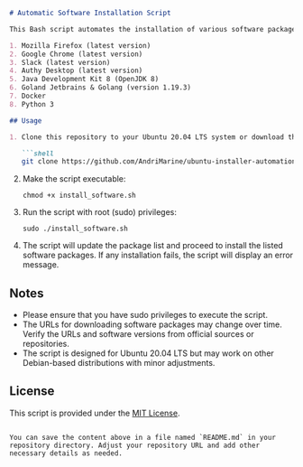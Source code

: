 ```markdown
# Automatic Software Installation Script

This Bash script automates the installation of various software packages on a Linux Ubuntu 20.04 LTS system. It installs the following applications:

1. Mozilla Firefox (latest version)
2. Google Chrome (latest version)
3. Slack (latest version)
4. Authy Desktop (latest version)
5. Java Development Kit 8 (OpenJDK 8)
6. Goland Jetbrains & Golang (version 1.19.3)
7. Docker
8. Python 3

## Usage

1. Clone this repository to your Ubuntu 20.04 LTS system or download the `install_software.sh` script.

   ```shell
   git clone https://github.com/AndriMarine/ubuntu-installer-automation.git
   ```

2. Make the script executable:

   ```shell
   chmod +x install_software.sh
   ```

3. Run the script with root (sudo) privileges:

   ```shell
   sudo ./install_software.sh
   ```

4. The script will update the package list and proceed to install the listed software packages. If any installation fails, the script will display an error message.

## Notes

- Please ensure that you have sudo privileges to execute the script.
- The URLs for downloading software packages may change over time. Verify the URLs and software versions from official sources or repositories.
- The script is designed for Ubuntu 20.04 LTS but may work on other Debian-based distributions with minor adjustments.

## License

This script is provided under the [MIT License](LICENSE).
```

You can save the content above in a file named `README.md` in your repository directory. Adjust your repository URL and add other necessary details as needed.
